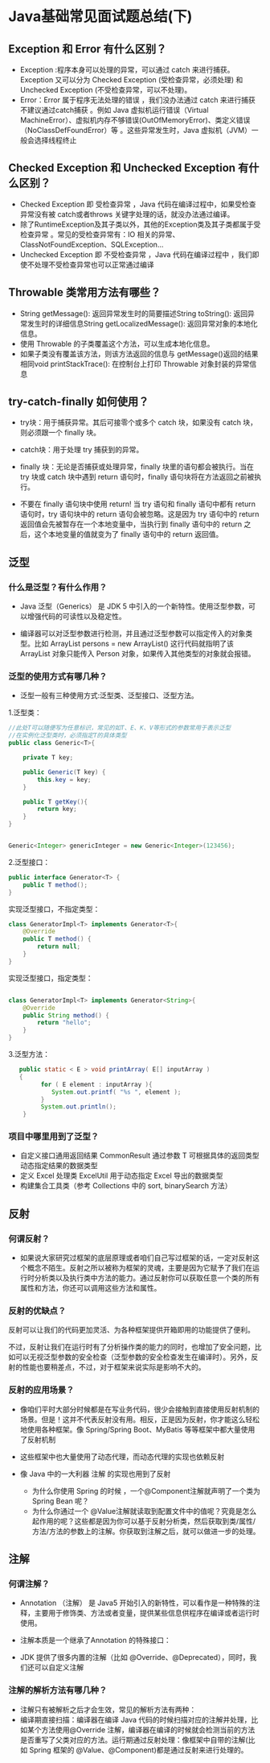 # Java基础常见面试题总结(下)

## Exception 和 Error 有什么区别？

* Exception :程序本身可以处理的异常，可以通过 catch 来进行捕获。Exception 又可以分为 Checked Exception (受检查异常，必须处理) 和 Unchecked Exception (不受检查异常，可以不处理)。
* Error：Error 属于程序无法处理的错误 ，我们没办法通过 catch 来进行捕获不建议通过catch捕获 。例如 Java 虚拟机运行错误（Virtual MachineError）、虚拟机内存不够错误(OutOfMemoryError)、类定义错误（NoClassDefFoundError）等 。这些异常发生时，Java 虚拟机（JVM）一般会选择线程终止


## Checked Exception 和 Unchecked Exception 有什么区别？


* Checked Exception 即 受检查异常 ，Java 代码在编译过程中，如果受检查异常没有被 catch或者throws 关键字处理的话，就没办法通过编译。
* 除了RuntimeException及其子类以外，其他的Exception类及其子类都属于受检查异常 。常见的受检查异常有：IO 相关的异常、ClassNotFoundException、SQLException...
* Unchecked Exception 即 不受检查异常 ，Java 代码在编译过程中 ，我们即使不处理不受检查异常也可以正常通过编译

## Throwable 类常用方法有哪些？

* String getMessage(): 返回异常发生时的简要描述String toString(): 返回异常发生时的详细信息String getLocalizedMessage(): 返回异常对象的本地化信息。
* 使用 Throwable 的子类覆盖这个方法，可以生成本地化信息。
* 如果子类没有覆盖该方法，则该方法返回的信息与 getMessage()返回的结果相同void printStackTrace(): 在控制台上打印 Throwable 对象封装的异常信息


## try-catch-finally 如何使用？


* try块：用于捕获异常。其后可接零个或多个 catch 块，如果没有 catch 块，则必须跟一个 finally 块。
* catch块：用于处理 try 捕获到的异常。
* finally 块：无论是否捕获或处理异常，finally 块里的语句都会被执行。当在 try 块或 catch 块中遇到 return 语句时，finally 语句块将在方法返回之前被执行。

* 不要在 finally 语句块中使用 return! 当 try 语句和 finally 语句中都有 return 语句时，try 语句块中的 return 语句会被忽略。这是因为 try 语句中的 return 返回值会先被暂存在一个本地变量中，当执行到 finally 语句中的 return 之后，这个本地变量的值就变为了 finally 语句中的 return 返回值。

## 泛型

### 什么是泛型？有什么作用？


* Java 泛型（Generics） 是 JDK 5 中引入的一个新特性。使用泛型参数，可以增强代码的可读性以及稳定性。

* 编译器可以对泛型参数进行检测，并且通过泛型参数可以指定传入的对象类型。比如 ArrayList<Person> persons = new ArrayList<Person>() 这行代码就指明了该 ArrayList 对象只能传入 Person 对象，如果传入其他类型的对象就会报错。


### 泛型的使用方式有哪几种？


* 泛型一般有三种使用方式:泛型类、泛型接口、泛型方法。

1.泛型类：

```java
//此处T可以随便写为任意标识，常见的如T、E、K、V等形式的参数常用于表示泛型
//在实例化泛型类时，必须指定T的具体类型
public class Generic<T>{

    private T key;

    public Generic(T key) {
        this.key = key;
    }

    public T getKey(){
        return key;
    }
}


Generic<Integer> genericInteger = new Generic<Integer>(123456);

```

2.泛型接口：


```java
public interface Generator<T> {
    public T method();
}

```

实现泛型接口，不指定类型：
```java
class GeneratorImpl<T> implements Generator<T>{
    @Override
    public T method() {
        return null;
    }
}

```
实现泛型接口，指定类型：

```java

class GeneratorImpl<T> implements Generator<String>{
    @Override
    public String method() {
        return "hello";
    }
}

```


3.泛型方法：

```java
   public static < E > void printArray( E[] inputArray )
   {
         for ( E element : inputArray ){
            System.out.printf( "%s ", element );
         }
         System.out.println();
    }


```

### 项目中哪里用到了泛型？


* 自定义接口通用返回结果 CommonResult<T> 通过参数 T 可根据具体的返回类型动态指定结果的数据类型
* 定义 Excel 处理类 ExcelUtil<T> 用于动态指定 Excel 导出的数据类型
* 构建集合工具类（参考 Collections 中的 sort, binarySearch 方法）


## 反射

### 何谓反射？

* 如果说大家研究过框架的底层原理或者咱们自己写过框架的话，一定对反射这个概念不陌生。反射之所以被称为框架的灵魂，主要是因为它赋予了我们在运行时分析类以及执行类中方法的能力。通过反射你可以获取任意一个类的所有属性和方法，你还可以调用这些方法和属性。



### 反射的优缺点？

反射可以让我们的代码更加灵活、为各种框架提供开箱即用的功能提供了便利。

不过，反射让我们在运行时有了分析操作类的能力的同时，也增加了安全问题，比如可以无视泛型参数的安全检查（泛型参数的安全检查发生在编译时）。另外，反射的性能也要稍差点，不过，对于框架来说实际是影响不大的。



### 反射的应用场景？

* 像咱们平时大部分时候都是在写业务代码，很少会接触到直接使用反射机制的场景。但是！这并不代表反射没有用。相反，正是因为反射，你才能这么轻松地使用各种框架。像 Spring/Spring Boot、MyBatis 等等框架中都大量使用了反射机制


* 这些框架中也大量使用了动态代理，而动态代理的实现也依赖反射
* 像 Java 中的一大利器 注解 的实现也用到了反射
  * 为什么你使用 Spring 的时候 ，一个@Component注解就声明了一个类为 Spring Bean 呢？
  * 为什么你通过一个 @Value注解就读取到配置文件中的值呢？究竟是怎么起作用的呢？这些都是因为你可以基于反射分析类，然后获取到类/属性/方法/方法的参数上的注解。你获取到注解之后，就可以做进一步的处理。

## 注解


### 何谓注解？

* Annotation （注解） 是 Java5 开始引入的新特性，可以看作是一种特殊的注释，主要用于修饰类、方法或者变量，提供某些信息供程序在编译或者运行时使用。

* 注解本质是一个继承了Annotation 的特殊接口：
* JDK 提供了很多内置的注解（比如 @Override、@Deprecated），同时，我们还可以自定义注解

### 注解的解析方法有哪几种？

* 注解只有被解析之后才会生效，常见的解析方法有两种：
* 编译期直接扫描：编译器在编译 Java 代码的时候扫描对应的注解并处理，比如某个方法使用@Override 注解，编译器在编译的时候就会检测当前的方法是否重写了父类对应的方法。运行期通过反射处理：像框架中自带的注解(比如 Spring 框架的 @Value、@Component)都是通过反射来进行处理的。










